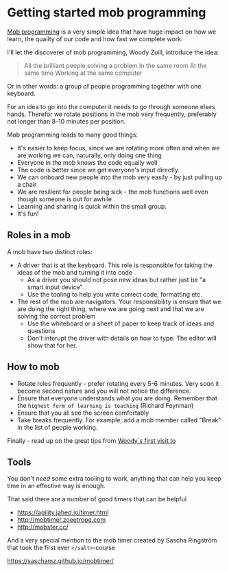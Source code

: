 # Getting started mob programming

[Mob programming](https://en.wikipedia.org/wiki/Mob_programming) is a very simple idea that have huge impact on how we learn, the quailty of our code and how fast we complete work.

I'll let the discoverer of mob programming, Woody Zuill, introduce the idea:

> All the brilliant people solving a problem
> In the same room
> At the same time
> Working at the same computer

Or in other words: a group of people programming together with one keyboard.

For an idea to go into the computer it needs to go through someone elses hands. Therefor we rotate positions in the mob very frequently, preferably not longer than 8-10 minutes per position.

Mob programming leads to many good things:

* It's easier to keep focus, since we are rotating more often and when we are working we can, naturally, only doing one thing
* Everyone in the mob knows the code equally well
* The code is better since we get everyone's input directly.
* We can onboard new people into the mob very easily - by just pulling up a chair
* We are resilient for people being sick - the mob functions well even though someone is out for awhile
* Learning and sharing is quick within the small group.
* It's fun!

## Roles in a mob
A mob have two distinct roles:

* A driver that is at the keyboard. This role is responsible for taking the ideas of the mob and turning it into code
  * As a driver you should not pose new ideas but rather just be "a smart input device"
  * Use the tooling to help you write correct code, formatting etc.
* The rest of the mob are navigators. Your responsibility is ensure that we are doing the right thing, where we are going next and that we are solving the correct problem
  * Use the whiteboard or a sheet of paper to keep track of ideas and questions
  * Don't interupt the driver with details on how to type. The editor will show that for her.

## How to mob
* Rotate roles frequently - prefer rotating every 5-6 minutes. Very soon it become second nature and you will not notice the difference.
* Ensure that everyone understands what you are doing. Remember that the `highest form of learning is teaching` (Richard Feynman)
* Ensure that you all see the screen comfortably
* Take breaks frequently. For example, add a mob member called "Break" in the list of people working.

Finally - read up on the great tips from [Woody´s first visit to </salt>](https://saltsthlm.github.io/protips/woodyMobTips.html)

## Tools

You don't *need* some extra tooling to work, anything that can help you keep time in an effective way is enough.

That said there are a number of good timers that can be helpful

* https://agility.jahed.io/timer.html
* http://mobtimer.zoeetrope.com
* http://mobster.cc/

And a very special mention to the mob timer created by Sascha Ringström that took the first ever `</salt>`-course

https://saschamz.github.io/mobtimer/






